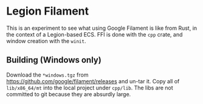 # Legion Filament

This is an experiment to see what using Google Filament is like from Rust, in
the context of a Legion-based ECS. FFI is done with the `cpp` crate, and window
creation with the `winit`.

## Building (Windows only)
Download the `*windows.tgz` from https://github.com/google/filament/releases and
un-tar it. Copy all of `lib/x86_64/mt` into the local project under `cpp/lib`.
The libs are not committed to git because they are absurdly large.
